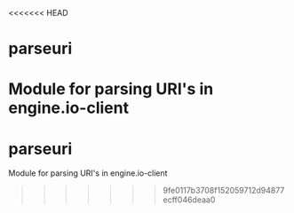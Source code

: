 <<<<<<< HEAD
# parseuri
Module for parsing URI's in engine.io-client
=======
# parseuri
Module for parsing URI's in engine.io-client
>>>>>>> 9fe0117b3708f152059712d94877ecff046deaa0
